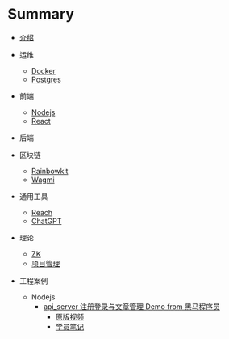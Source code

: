 # Summary

- [介绍](README.md)

- 运维
  - [Docker](DevOps/Docker.md)
  - [Postgres](DevOps/Postgres.md)
- 前端
  - [Nodejs](Frontend/Nodejs.md)
  - [React](Frontend/React.md)
- 后端
- 区块链
  - [Rainbowkit](Tools/Rainbowkit.md)
  - [Wagmi](Tools/wagmi.md)
- 通用工具
  - [Reach](Tools/Reach.md)
  - [ChatGPT](Tools/ChatGPT.md)
- 理论
  - [ZK](Theory/ZK.md)
  - [项目管理](Theory/PM.md)
- 工程案例
  - Nodejs
    - [api_server 注册登录与文章管理 Demo from 黑马程序员](http://www.escook.cn:8088/#/)
      - [原版视频](https://www.bilibili.com/video/BV1a34y167AZ?p=77&vd_source=26de6f06cd5f6040224773ef4d4bd3d5)
      - [学员笔记](https://brucecai55520.gitee.io/bruceblog/notes/nodejs/node.html)
